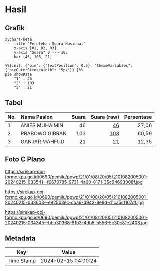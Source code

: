 # Hasil

## Grafik

```mermaid
xychart-beta
    title "Perolehan Suara Nasional"
    x-axis [01, 02, 03]
    y-axis "Suara" 0 --> 103
    bar [46, 103, 21]
```

```mermaid
%%{init: {"pie": {"textPosition": 0.5}, "themeVariables": {"pieOuterStrokeWidth": "5px"}} }%%
pie showData
    "1" : 46
    "2" : 103
    "3" : 21
```

## Tabel

| No. | Nama Paslon    | Suara | Suara (raw) | Persentase |
|:--- |:-------------- | -----:| -----------:| ----------:|
| 1   | ANIES MUHAIMIN | 46    | [46][p-1]   | 27,06      |
| 2   | PRABOWO GIBRAN | 103   | [103][p-2]  | 60,59      |
| 3   | GANJAR MAHFUD  | 21    | [21][p-3]   | 12,35      |


[p-1]: https://github.com/gigit-pemilu/pemilu-2024/blob/main/pilpres/hitung-suara/sub/21-kepulauan-riau/sub/01-bintan/sub/08-teluk-bintan/sub/2005-tembeling/sub/001-tps/sub/paslon-1.txt
[p-2]: https://github.com/gigit-pemilu/pemilu-2024/blob/main/pilpres/hitung-suara/sub/21-kepulauan-riau/sub/01-bintan/sub/08-teluk-bintan/sub/2005-tembeling/sub/001-tps/sub/paslon-2.txt
[p-3]: https://github.com/gigit-pemilu/pemilu-2024/blob/main/pilpres/hitung-suara/sub/21-kepulauan-riau/sub/01-bintan/sub/08-teluk-bintan/sub/2005-tembeling/sub/001-tps/sub/paslon-3.txt

## Foto C Plano

https://sirekap-obj-formc.kpu.go.id/0690/pemilu/ppwp/21/01/08/20/05/2101082005001-20240215-033541--f6670785-9731-4a60-8171-35c94693008f.jpg

https://sirekap-obj-formc.kpu.go.id/0690/pemilu/ppwp/21/01/08/20/05/2101082005001-20240215-033603--e825b3ec-cba6-4942-8e8d-d1ca5cf167df.jpg

https://sirekap-obj-formc.kpu.go.id/0690/pemilu/ppwp/21/01/08/20/05/2101082005001-20240215-034345--bbb30368-81b3-4db5-b556-5e30c81e2408.jpg


## Metadata

| Key        | Value               |
| ---------- | ------------------- |
| Time Stamp | 2024-02-15 04:00:24 |



